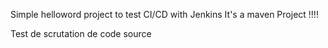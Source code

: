 Simple helloword project to test CI/CD with Jenkins
It's a maven Project !!!!

Test de scrutation de code source




